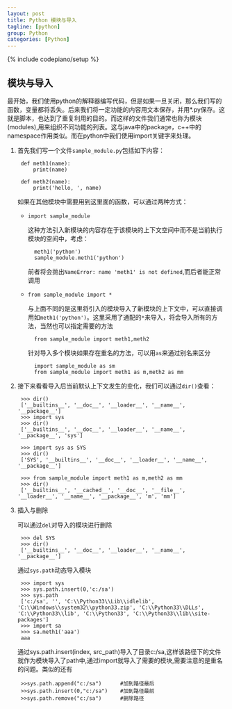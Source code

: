 ```yaml
---
layout: post
title: Python 模块与导入
tagline: [python] 
group: Python
categories: [Python]
---
```

{% include codepiano/setup %}

## 模块与导入 ##

最开始，我们使用python的解释器编写代码，但是如果一旦关闭，那么我们写的函数，变量都将丢失。后来我们将一定功能的内容用文本保存，并用*.py保存。这就是脚本，也达到了重复利用的目的。而这样的文件我们通常也称为模块(modules),用来组织不同功能的列表。这与java中的package，c++中的namespace作用类似。而在python中我们使用import关键字来处理。



1. 首先我们写一个文件`sample_module.py`包括如下内容：

		def meth1(name):
			print(name)
			
		def meth2(name):
			print('hello, ', name)
		
	如果在其他模块中需要用到这里面的函数，可以通过两种方式：  
	- `import sample_module`
		
		这种方法引入新模块的内容存在于该模块的上下文空间中而不是当前执行模块的空间中，考虑：
		
			meth1('python')
			sample_module.meth1('python')
		
		前者将会抛出`NameError: name 'meth1' is not defined`,而后者能正常调用
	- `from sample_module import *`
	
		与上面不同的是这里将引入的模块导入了新模块的上下文中，可以直接调用如`meth1('python')`。这里采用了通配的`*`来导入，将会导入所有的方法，当然也可以指定需要的方法
	
			from sample_module import meth1,meth2
	
		针对导入多个模块如果存在重名的方法，可以用`as`来通过别名来区分
	
			import sample_module as sm
			from sample_module import meth1 as m,meth2 as mm

2. 接下来看看导入后当前默认上下文发生的变化，我们可以通过`dir()`查看：

		>>> dir()
		['__builtins__', '__doc__', '__loader__', '__name__', '__package__']
		>>> import sys
		>>> dir()
		['__builtins__', '__doc__', '__loader__', '__name__', '__package__', 'sys']
		
		>>> import sys as SYS
		>>> dir()
		['SYS', '__builtins__', '__doc__', '__loader__', '__name__', '__package__']
	
		>>> from sample_module import meth1 as m,meth2 as mm
		>>> dir()
		['__builtins__', '__cached__', '__doc__', '__file__', '__loader__', '__name__', '__package__', 'm', 'mm']

3. 插入与删除
	
	可以通过`del`对导入的模块进行删除
	
		>>> del SYS
		>>> dir()
		['__builtins__', '__doc__', '__loader__', '__name__', '__package__']
		
	通过`sys.path`动态导入模块
	
		>>> import sys
		>>> sys.path.insert(0,'c:/sa')
		>>> sys.path
		['c:/sa', '', 'C:\\Python33\\Lib\\idlelib', 'C:\\Windows\\system32\\python33.zip', 'C:\\Python33\\DLLs', 'C:\\Python33\\lib', 'C:\\Python33', 'C:\\Python33\\lib\\site-packages']
		>>> import sa
		>>> sa.meth1('aaa')
		aaa
	
	通过sys.path.insert(index, src_path)导入了目录c:/sa,这样该路径下的文件就作为模块导入了path中,通过import就导入了需要的模块,需要注意的是重名的问题。类似的还有
	
		>>sys.path.append("c:/sa")  	#加到路径最后
		>>sys.path.insert(0,"c:/sa")  	#加到路径最前
		>>sys.path.remove("c:/sa")  	#删除路径
	
	




	






